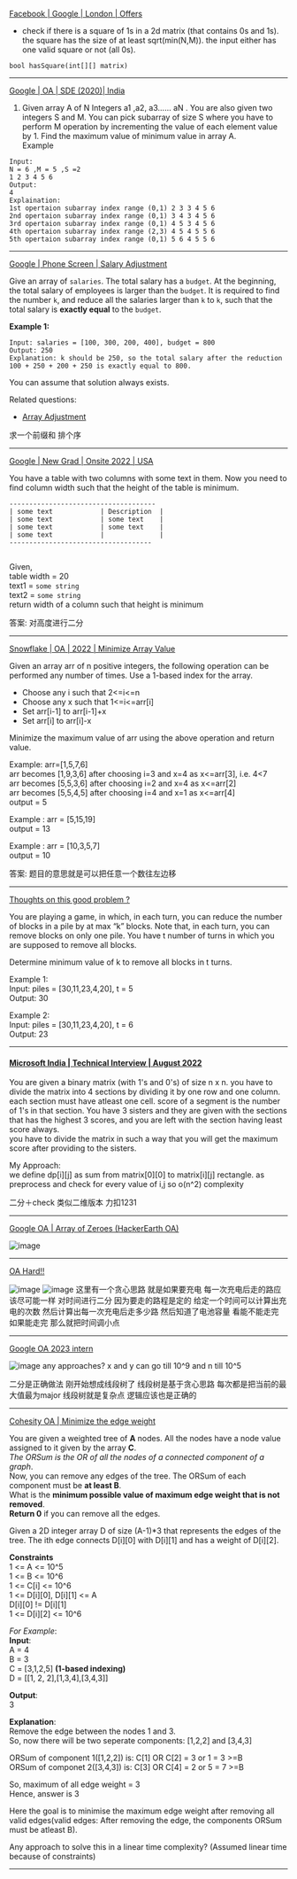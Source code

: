[Facebook | Google | London | Offers](https://leetcode.com/discuss/interview-question/1110505/Facebook-or-Google-or-London-or-Offers)

-   check if there is a square of 1s in a 2d matrix (that contains 0s and 1s). the square has the size of at least sqrt(min(N,M)). the input either has one valid square or not (all 0s).
    

```
bool hasSquare(int[][] matrix)
```

-----------

[Google | OA | SDE (2020)| India](https://leetcode.com/discuss/interview-question/805468/Google-or-OA-or-SDE-%282020%29or-India)

1.  Given array A of N Integers a1  ,a2, a3...... aN  . You are also given two integers S and M. You can pick subarray of size S where you have to perform M operation by incrementing the value of each element value by 1. Find the maximum value of minimum value in array A.  
    Example

```
Input:
N = 6 ,M = 5 ,S =2
1 2 3 4 5 6
Output:
4
Explaination:
1st opertaion subarray index range (0,1) 2 3 3 4 5 6
2nd opertaion subarray index range (0,1) 3 4 3 4 5 6
3rd opertaion subarray index range (0,1) 4 5 3 4 5 6
4th opertaion subarray index range (2,3) 4 5 4 5 5 6
5th opertaion subarray index range (0,1) 5 6 4 5 5 6
```

----------

[Google | Phone Screen | Salary Adjustment](https://leetcode.com/discuss/interview-question/351313/Google-or-Phone-Screen-or-Salary-Adjustment)

Give an array of  `salaries`. The total salary has a  `budget`. At the beginning, the total salary of employees is larger than the  `budget`. It is required to find the number  `k`, and reduce all the salaries larger than  `k`  to  `k`, such that the total salary is  **exactly equal**  to the  `budget`.

**Example 1:**

```
Input: salaries = [100, 300, 200, 400], budget = 800
Output: 250
Explanation: k should be 250, so the total salary after the reduction 100 + 250 + 200 + 250 is exactly equal to 800.

```

You can assume that solution always exists.

Related questions:

-   [Array Adjustment](https://leetcode.com/discuss/interview-question/349612/Google-or-Phone-Screen-or-Array-Adjustment)

求一个前缀和 排个序

---------

[Google | New Grad | Onsite 2022 | USA](https://leetcode.com/discuss/interview-question/2104302/Google-or-New-Grad-or-Onsite-2022-or-USA)

You have a table with two columns with some text in them. Now you need to find column width such that the height of the table is minimum.

```
-------------------------------------
| some text            | Description  |
| some text            | some text    |
| some text            | some text    |
| some text            |              |
------------------------------------


```

Given,  
table width = 20  
text1 =  `some string`  
text2 =  `some string`  
return width of a column such that height is minimum

答案: 对高度进行二分

----------

[Snowflake | OA | 2022 | Minimize Array Value](https://leetcode.com/discuss/interview-question/2146013/Snowflake-or-OA-or-2022-or-Minimize-Array-Value)

Given an array arr of n positive integers, the following operation can be performed any number of times. Use a 1-based index for the array.

-   Choose any i such that 2<=i<=n
-   Choose any x such that 1<=i<=arr[i]
-   Set arr[i-1] to arr[i-1]+x
-   Set arr[i] to arr[i]-x

Minimize the maximum value of arr using the above operation and return value.

Example: arr=[1,5,7,6]  
arr becomes [1,9,3,6] after choosing i=3 and x=4 as x<=arr[3], i.e. 4<7  
arr becomes [5,5,3,6] after choosing i=2 and x=4 as x<=arr[2]  
arr becomes [5,5,4,5] after choosing i=4 and x=1 as x<=arr[4]  
output = 5

Example : arr = [5,15,19]  
output = 13

Example : arr = [10,3,5,7]  
output = 10

答案: 题目的意思就是可以把任意一个数往左边移

--------

[Thoughts on this good problem ?](https://leetcode.com/discuss/interview-question/2553496/Thoughts-on-this-good-problem)

You are playing a game, in which, in each turn, you can reduce the number of blocks in a pile by at max “k” blocks. Note that, in each turn, you can remove blocks on only one pile. You have t number of turns in which you are supposed to remove all blocks.

Determine minimum value of k to remove all blocks in t turns.

Example 1:  
Input: piles = [30,11,23,4,20], t = 5  
Output: 30

Example 2:  
Input: piles = [30,11,23,4,20], t = 6  
Output: 23

----------

 #### [Microsoft India | Technical Interview | August 2022](https://leetcode.com/discuss/interview-question/2532865/Microsoft-India-or-Technical-Interview-or-August-2022)
You are given a binary matrix (with 1's and 0's) of size n x n. you have to divide the matrix into 4 sections by dividing it by one row and one column. each section must have atleast one cell. score of a segment is the number of 1's in that section. You have 3 sisters and they are given with the sections that has the highest 3 scores, and you are left with the section having least score always.  
you have to divide the matrix in such a way that you will get the maximum score after providing to the sisters.

My Approach:  
we define dp[i][j] as sum from matrix[0][0] to matrix[i][j] rectangle. as preprocess and check for every value of i,j so o(n^2) complexity

二分＋check 类似二维版本 力扣1231 

-------

[Google OA | Array of Zeroes (HackerEarth OA)](https://leetcode.com/discuss/interview-question/2674448/Google-OA-or-Array-of-Zeroes-%28HackerEarth-OA%29)

![image](https://assets.leetcode.com/users/images/26424dcb-1564-4b53-8d13-a124a7251ba5_1665195746.7978594.jpeg)

-------

[OA Hard!!](https://leetcode.com/discuss/interview-question/2694139/OA-Hard!!)

![image](https://assets.leetcode.com/users/images/07f4c276-4559-4e11-bc7e-ee53e0f22103_1665572136.663208.png)
![image](https://assets.leetcode.com/users/images/4b357dce-4162-4cdc-8bb8-8978bb69da81_1665572160.1160605.png)
这里有一个贪心思路 就是如果要充电 每一次充电后走的路应该尽可能一样
对时间进行二分 因为要走的路程是定的 给定一个时间可以计算出充电的次数 然后计算出每一次充电后走多少路 然后知道了电池容量 看能不能走完 如果能走完 那么就把时间调小点

-------

[Google OA 2023 intern](https://leetcode.com/discuss/interview-question/2707531/Google-OA-2023-intern)

![image](https://assets.leetcode.com/users/images/19b37e62-d7f5-403f-972e-1102e94c76c9_1665868317.19674.jpeg)
any approaches? x and y can go till 10^9 and n till 10^5

二分是正确做法 刚开始想成线段树了 线段树是基于贪心思路 每次都是把当前的最大值最为major 线段树就是复杂点 逻辑应该也是正确的

------

[Cohesity OA | Minimize the edge weight](https://leetcode.com/discuss/interview-question/2738489/Cohesity-OA-or-Minimize-the-edge-weight)

You are given a weighted tree of  **A**  nodes. All the nodes have a node value assigned to it given by the array  **C**.  
_The ORSum is the OR of all the nodes of a connected component of a graph_.  
Now, you can remove any edges of the tree. The ORSum of each component must be  **at least B**.  
What is the  **minimum possible value of maximum edge weight that is not removed**.  
**Return 0**  if you can remove all the edges.

Given a 2D integer array D of size (A-1)*3 that represents the edges of the tree. The ith edge connects D[i][0] with D[i][1] and has a weight of D[i][2].

**Constraints**  
1 <= A <= 10^5  
1 <= B <= 10^6  
1 <= C[i] <= 10^6  
1 <= D[i][0], D[i][1] <= A  
D[i][0] != D[i][1]  
1 <= D[i][2] <= 10^6

_For Example_:  
**Input**:  
A = 4  
B = 3  
C = [3,1,2,5]  **(1-based indexing)**  
D = [[1, 2, 2],[1,3,4],[3,4,3]]

**Output**:  
3

**Explanation**:  
Remove the edge between the nodes 1 and 3.  
So, now there will be two seperate components: [1,2,2] and [3,4,3]

ORSum of component 1([1,2,2]) is: C[1] OR C[2] = 3 or 1 = 3 >=B  
ORSum of componet 2([3,4,3]) is: C[3] OR C[4] = 2 or 5 = 7 >=B

So, maximum of all edge weight = 3  
Hence, answer is 3

Here the goal is to minimise the maximum edge weight after removing all valid edges(valid edges: After removing the edge, the components ORSum must be atleast B).

Any approach to solve this in a linear time complexity? (Assumed linear time because of constraints)

------
<!--stackedit_data:
eyJoaXN0b3J5IjpbLTEyNTM0OTY2NzYsNjU2OTA5MTE1LC05MD
A4ODM3NjcsMTU0NTIwNzQzMV19
-->